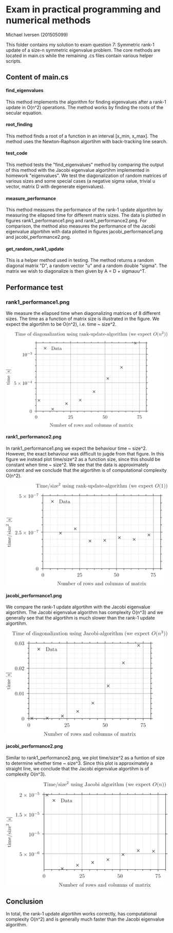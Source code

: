 # Exam in practical programming and numerical methods
Michael Iversen (201505099)

This folder contains my solution to exam question 7: Symmetric rank-1 update of a size-n symmetric eigenvalue problem.
The core methods are located in main.cs while the remaining .cs files contain various helper scripts.

## Content of main.cs
#### find_eigenvalues
This method implements the algorithm for finding eigenvalues after a rank-1 update in O(n^2) operations.
The method works by finding the roots of the secular equation.

#### root_finding
This method finds a root of a function in an interval [x_min, x_max].
The method uses the Newton-Raphson algortihm with back-tracking line search.

#### test_code
This method tests the "find_eigenvalues" method by comparing the output of this method with the Jacobi eigenvalue algortihm implemented in homework "eigenvalues".
We test the diagonalization of random matrices of various sizes and some special cases (a negative sigma value, trivial u vector, matrix D with degenerate eigenvalues).

#### measure_performance
This method measures the performance of the rank-1 update algortihm by measuring the ellapsed time for different matrix sizes. 
The data is plotted in figures rank1_performance1.png and rank1_performance2.png.
For comparison, the method also measures the performance of the Jacobi eigenvalue algortihm with data plotted in figures jacobi_performance1.png and jacobi_performance2.png.

#### get_random_rank1_update
This is a helper method used in testing. 
The method returns a random diagonal matrix "D", a random vector "u" and a random double "sigma".
The matrix we wish to diagonalize is then given by A = D + sigma*u*u^T.

## Performance test
### rank1_performance1.png
We measure the ellapsed time when diagonalizing matrices of 8 different sizes.
The time as a function of matrix size is illustrated in the figure.
We expect the algortihm to be O(n^2), i.e. time ~ size^2.

![rank1_performance1.png](rank1_performance1.png)

#### rank1_performance2.png
In rank1_performance1.png we expect the behaviour time ~ size^2.
However, the exact behaviour was difficult to jugde from that figure.
In this figure we instead plot time/size^2 as a function size, since this should be constant when time ~ size^2.
We see that the data is approximately constant and we conclude that the algortihm is of computational complexity O(n^2).

![rank1_performance2.png](rank1_performance2.png)

#### jacobi_performance1.png
We compare the rank-1 update algortihm with the Jacobi eigenvalue algortihm.
The Jacobi eigenvalue algorithm has complexity O(n^3) and we generally see that the algortihm is much slower than the rank-1 update algortihm.

![jacobi_performance1.png](jacobi_performance1.png)

#### jacobi_performance2.png
Similar to rank1_performance2.png, we plot time/size^2 as a funtion of size to determine whether time ~ size^3.
Since this plot is approximately a straight line, we conclude that the Jacobi eigenvalue algortihm is of complexity O(n^3).

![jacobi_performance2.png](jacobi_performance2.png)


## Conclusion
In total, the rank-1 update algortihm works correctly, has computational complexity O(n^2) and is generally much faster than the Jacobi eigenvalue algorithm.
